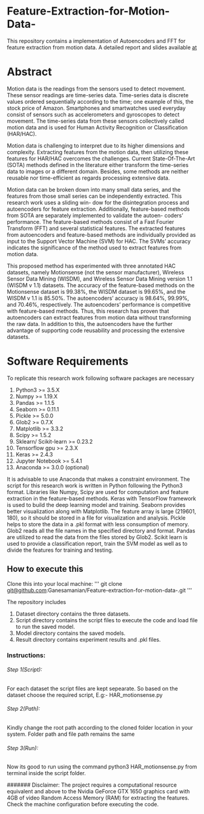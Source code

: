 # Feature-Extraction-for-Motion-Data-

This repository contains a implementation of Autoencoders and FFT for feature extraction from motion data. A detailed report and slides available 
[at](https://github.com/Ganesamanian/Feature-extraction-for-motion-data-/tree/main/Report)


# Abstract

Motion data is the readings from the sensors used to detect movement. These sensor
readings are time-series data. Time-series data is discrete values ordered sequentially
according to the time; one example of this, the stock price of Amazon. Smartphones and
smartwatches used everyday consist of sensors such as accelerometers and gyroscopes to
detect movement. The time-series data from these sensors collectively called motion data
and is used for Human Activity Recognition or Classification (HAR/HAC).

Motion data is challenging to interpret due to its higher dimensions and complexity.
Extracting features from the motion data, then utilizing these features for HAR/HAC
overcomes the challenges. Current State-Of-The-Art (SOTA) methods defined in the
literature either transform the time-series data to images or a different domain. Besides,
some methods are neither reusable nor time-efficient as regards processing extensive data.

Motion data can be broken down into many small data series, and the features from
those small series can be independently extracted. This research work uses a sliding win-
dow for the disintegration process and autoencoders for feature extraction. Additionally,
feature-based methods from SOTA are separately implemented to validate the autoen-
coders’ performance. The feature-based methods consist of a Fast Fourier Transform
(FFT) and several statistical features. The extracted features from autoencoders and
feature-based methods are individually provided as input to the Support Vector Machine
(SVM) for HAC. The SVMs’ accuracy indicates the significance of the method used to
extract features from motion data.

This proposed method has experimented with three annotated HAC datasets, namely
Motionsense (not the sensor manufacturer), Wireless Sensor Data Mining (WISDM),
and Wireless Sensor Data Mining version 1.1 (WISDM v 1.1) datasets. The accuracy of
the feature-based methods on the Motionsense dataset is 99.38%, the WISDM dataset
is 99.65%, and the WISDM v 1.1 is 85.50%. The autoencoders’ accuracy is 98.64%,
99.99%, and 70.46%, respectively. The autoencoders’ performance is competitive with
feature-based methods. Thus, this research has proven that autoencoders can extract
features from motion data without transforming the raw data. In addition to this, the
autoencoders have the further advantage of supporting code reusability and processing
the extensive datasets.

# Software Requirements 

To replicate this research work following software packages are necessary
1. Python3 >= 3.5.X
2. Numpy >= 1.19.X
3. Pandas >= 1.1.5
4. Seaborn >= 0.11.1
5. Pickle >= 5.0.0
6. Glob2 >= 0.7.X
7. Matplotlib >= 3.3.2
8. Scipy >= 1.5.2
9. Sklearn/ Scikit-learn >= 0.23.2
10. Tensorflow gpu >= 2.3.X
11. Keras >= 2.4.3
12. Jupyter Notebook >= 5.4.1
13. Anaconda >= 3.0.0 (optional)


It is advisable to use Anaconda that makes a constraint environment. The script
for this research work is written in Python following the Python3 format. Libraries
like Numpy, Scipy are used for computation and feature extraction in the feature-based
methods. Keras with TensorFlow framework is used to build the deep learning model
and training. Seaborn provides better visualization along with Matplotlib. The feature
array is large (219601, 180), so it should be stored in a file for visualization and analysis.
Pickle helps to store the data in a .pkl format with less consumption of memory. Glob2
reads all the file names in the specified directory and format. Pandas are utilized to read
the data from the files stored by Glob2. Scikit learn is used to provide a classification
report, train the SVM model as well as to divide the features for training and testing.



## How to execute this
Clone this into your local machine:
'''
git clone git@github.com:Ganesamanian/Feature-extraction-for-motion-data-.git
'''

The repository includes
1. Dataset directory contains the three datasets.
2. Script directory contains the script files to execute the code and load file to run
the saved model.
3. Model directory contains the saved models.
4. Result directory contains experiment results and .pkl files.


### Instructions:
###### Step 1(Script):
For each dataset the script files are kept sepearate. So based on the dataset choose the required script, E.g:- HAR_motionsense.py 

###### Step 2(Path):
Kindly change the root path according to the cloned folder location in your system. Folder path and file path remains the same

###### Step 3(Run):
Now its good to run using the command python3 HAR_motionsense.py from terminal inside the script folder. 


####### Disclaimer:
The project requires a computational resource equivalent and above to the Nvidia GeForce
GTX 1650 graphics card with 4GB of video Random Access Memory (RAM) for extracting the features.
Check the machine configuration before executing the code.









